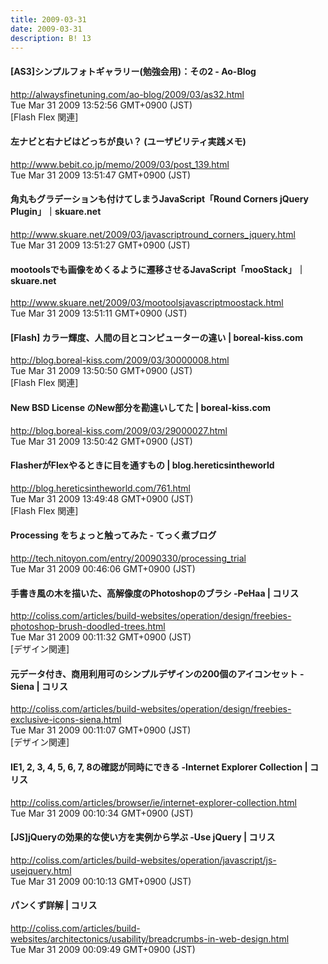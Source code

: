 ```yaml
---
title: 2009-03-31
date: 2009-03-31
description: B! 13
---
```


#### [AS3]シンプルフォトギャラリー(勉強会用)：その2 - Ao-Blog
http://alwaysfinetuning.com/ao-blog/2009/03/as32.html<br>
Tue Mar 31 2009 13:52:56 GMT+0900 (JST)<br>
[Flash Flex 関連]


#### 左ナビと右ナビはどっちが良い？ (ユーザビリティ実践メモ)
http://www.bebit.co.jp/memo/2009/03/post_139.html<br>
Tue Mar 31 2009 13:51:47 GMT+0900 (JST)<br>


#### 角丸もグラデーションも付けてしまうJavaScript「Round Corners jQuery Plugin」｜skuare.net
http://www.skuare.net/2009/03/javascriptround_corners_jquery.html<br>
Tue Mar 31 2009 13:51:27 GMT+0900 (JST)<br>


#### mootoolsでも画像をめくるように遷移させるJavaScript「mooStack」｜skuare.net
http://www.skuare.net/2009/03/mootoolsjavascriptmoostack.html<br>
Tue Mar 31 2009 13:51:11 GMT+0900 (JST)<br>


####             [Flash] カラー輝度、人間の目とコンピューターの違い | boreal-kiss.com        
http://blog.boreal-kiss.com/2009/03/30000008.html<br>
Tue Mar 31 2009 13:50:50 GMT+0900 (JST)<br>
[Flash Flex 関連]


####             New BSD License のNew部分を勘違いしてた | boreal-kiss.com        
http://blog.boreal-kiss.com/2009/03/29000027.html<br>
Tue Mar 31 2009 13:50:42 GMT+0900 (JST)<br>


#### FlasherがFlexやるときに目を通すもの | blog.hereticsintheworld
http://blog.hereticsintheworld.com/761.html<br>
Tue Mar 31 2009 13:49:48 GMT+0900 (JST)<br>
[Flash Flex 関連]


#### Processing をちょっと触ってみた - てっく煮ブログ
http://tech.nitoyon.com/entry/20090330/processing_trial<br>
Tue Mar 31 2009 00:46:06 GMT+0900 (JST)<br>


####   手書き風の木を描いた、高解像度のPhotoshopのブラシ -PeHaa | コリス
http://coliss.com/articles/build-websites/operation/design/freebies-photoshop-brush-doodled-trees.html<br>
Tue Mar 31 2009 00:11:32 GMT+0900 (JST)<br>
[デザイン関連]


####   元データ付き、商用利用可のシンプルデザインの200個のアイコンセット -Siena | コリス
http://coliss.com/articles/build-websites/operation/design/freebies-exclusive-icons-siena.html<br>
Tue Mar 31 2009 00:11:07 GMT+0900 (JST)<br>
[デザイン関連]


####   IE1, 2, 3, 4, 5, 6, 7, 8の確認が同時にできる -Internet Explorer Collection | コリス
http://coliss.com/articles/browser/ie/internet-explorer-collection.html<br>
Tue Mar 31 2009 00:10:34 GMT+0900 (JST)<br>


####   [JS]jQueryの効果的な使い方を実例から学ぶ -Use jQuery | コリス
http://coliss.com/articles/build-websites/operation/javascript/js-usejquery.html<br>
Tue Mar 31 2009 00:10:13 GMT+0900 (JST)<br>


####   パンくず詳解 | コリス
http://coliss.com/articles/build-websites/architectonics/usability/breadcrumbs-in-web-design.html<br>
Tue Mar 31 2009 00:09:49 GMT+0900 (JST)<br>


